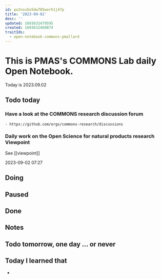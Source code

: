 ```yaml
---
id: po2nsu5o5dw785worh1j47p
title: '2023-09-02'
desc: ''
updated: 1693632479595
created: 1693632469874
traitIds:
  - open-notebook-commons-pmallard
---
```


# This is PMAS's COMMONS Lab daily Open Notebook.

Today is 2023.09.02

## Todo today

### Have a look at the COMMONS research discussion forum
    - https://github.com/orgs/commons-research/discussions

### Daily work on the Open Science for natural products research Viewpoint

See [[viewpoint]]

2023-09-02 07:27


###
###

## Doing

## Paused

## Done

## Notes

## Todo tomorrow, one day ... or never 


###
###


## Today I learned that

- 